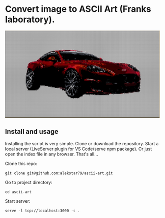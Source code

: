 # Convert image to ASCII Art (Franks laboratory).

![review](./review.png "ASCII Art")

## Install and usage

Installing the script is very simple. Clone or download the repository. Start a local server
(LiveServer plugin for VS Code/serve npm package). Or just open the index file in any browser.
That's all...

Clone this repo:
````
git clone git@github.com:alekstar79/ascii-art.git
````
Go to project directory:
````
cd ascii-art
````
Start server:
````
serve -l tcp://localhost:3000 -s .
````
